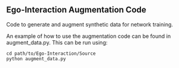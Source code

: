 ## Ego-Interaction Augmentation Code

Code to generate and augment synthetic data for network training.



An example of how to use the augmentation code can be found in augment_data.py. This can be run using: 

```
cd path/to/Ego-Interaction/Source
python augment_data.py
```
